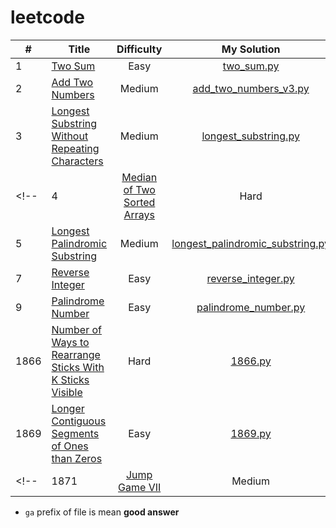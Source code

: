 # leetcode

<!-- prettier-ignore -->
| # | Title | Difficulty | My Solution |
|---|-------|:-----------:|:------------:|
|1  |[Two Sum](https://leetcode.com/problems/two-sum/)|Easy|[two_sum.py](solutions/two_sum.py)|
|2  |[Add Two Numbers](https://leetcode.com/problems/add-two-numbers/)|Medium|[add_two_numbers_v3.py](solutions/add_two_numbers_v3.py)|
|3  |[Longest Substring Without Repeating Characters](https://leetcode.com/problems/longest-substring-without-repeating-characters/)|Medium|[longest_substring.py](solutions/longest_substring.py)|
<!-- |4  |[Median of Two Sorted Arrays](https://leetcode.com/problems/median-of-two-sorted-arrays/)|Hard|[median_of_two_sorted_arrays.py](solutions/median_of_two_sorted_arrays.py)| -->
|5  |[Longest Palindromic Substring](https://leetcode.com/problems/longest-palindromic-substring/)|Medium|[longest_palindromic_substring.py](solutions/longest_palindromic_substring.py)|
|7  |[Reverse Integer](https://leetcode.com/problems/reverse-integer/)|Easy|[reverse_integer.py](solutions/reverse_integer.py)|
|9  |[Palindrome Number](https://leetcode.com/problems/palindrome-number/)|Easy|[palindrome_number.py](solutions/palindrome_number.py)|
|1866|[Number of Ways to Rearrange Sticks With K Sticks Visible](https://leetcode.com/problems/number-of-ways-to-rearrange-sticks-with-k-sticks-visible/)|Hard|[1866.py](solutions/1866.py)|
|1869|[Longer Contiguous Segments of Ones than Zeros](https://leetcode.com/problems/longer-contiguous-segments-of-ones-than-zeros/)|Easy|[1869.py](solutions/1869.py)|
<!-- |1871|[Jump Game VII](https://leetcode.com/problems/jump-game-vii/)|Medium|[1871.py](solutions/1871.py)| -->

- `ga` prefix of file is mean **good answer**
